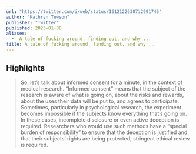 ```yaml
---
url: "https://twitter.com/i/web/status/1612122638712991746"
author: "Kathryn Tewson"
publisher: "Twitter"
published: 2023-01-08
aliases:
  -  A tale of fucking around, finding out, and why ...
title: A tale of fucking around, finding out, and why ...
---
```


## Highlights
> So, let’s talk about informed consent for a minute, in the context of medical research. “Informed consent” means that the subject of the research is aware of what is going on, about the risks and rewards, about the uses their data will be put to, and agrees to participate. Sometimes, particularly in psychological research, the experiment becomes impossible if the subjects know everything that’s going on. In these cases, incomplete disclosure or even active deception is required. Researchers who would use such methods have a “special burden of responsibility” to ensure that the deception is justified and that their subjects’ rights are being protected; stringent ethical review is required.

